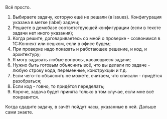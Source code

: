 Всё просто.

1. Выбираете задачу, которую ещё не решали (в issues). Конфигурация указана в метке (label) задачи;
2. Решаете в демобазе соответствующей конфигурации (если в тексте задачи нет иного указания);
3. Когда решите, договариваетесь со мной о проверке - созвонимся в 1С:Коннект или пешком, если в офисе будем;
4. При проверке надо показать и работающее решение, и код, и архитектуру;
5. Я могу задавать любые вопросы, касающиеся задачи;
6. Нужно быть готовым объяснить всё, что вы делали по задаче - любую строку кода, переменные, конструкции и т.д.
7. Если чего-то объяснить не можете, считаем, что списали - придётся разобраться;
8. Если код - говно, то придётся переделать;
9. Короче, задача будет принята только в том случае, если мне всё понравится.

Когда сдадите задачу, в зачёт пойдут часы, указанные в ней. Дальше сами знаете.
